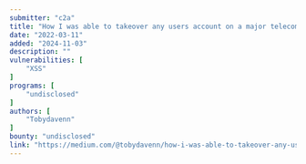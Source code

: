 ```yaml
---
submitter: "c2a"
title: "How I was able to takeover any users account on a major telecoms website"
date: "2022-03-11"
added: "2024-11-03"
description: ""
vulnerabilities: [
    "XSS"
]
programs: [
    "undisclosed"
]
authors: [
    "Tobydavenn"
]
bounty: "undisclosed"
link: "https://medium.com/@tobydavenn/how-i-was-able-to-takeover-any-users-account-on-a-major-telecoms-website-2cd5aa43e3d6"
---
```




